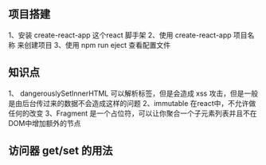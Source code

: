 ## 项目搭建
1、安装 create-react-app 这个react 脚手架
2、使用 create-react-app 项目名称 来创建项目
3、使用 npm run eject 查看配置文件

## 知识点
1、 dangerouslySetInnerHTML 可以解析标签，但是会造成 xss 攻击，但是一般是由后台传过来的数据不会造成这样的问题
2、immutable 在react中，不允许做任何的改变
3、Fragment 是一个占位符，可以让你聚合一个子元素列表并且不在DOM中增加额外的节点

##  访问器 get/set 的用法